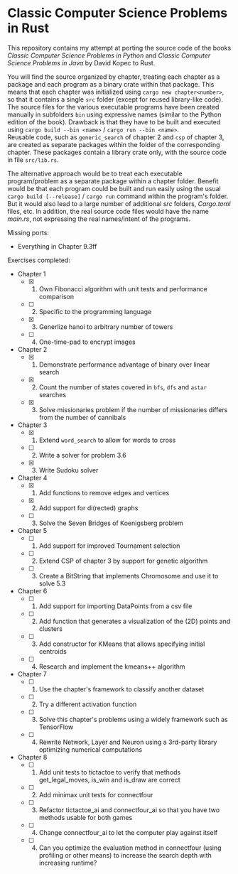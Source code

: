 # Classic Computer Science Problems in Rust

This repository contains my attempt at porting the source code of the books *Classic Computer Science Problems in Python* and *Classic Computer Science Problems in Java* by David Kopec to Rust.

You will find the source organized by chapter, treating each chapter as a package and each program as a binary crate within that package.
This means that each chapter was initialized using `cargo new chapter<number>`, so that it contains a single `src` folder (except for reused library-like code).  
The source files for the various executable programs have been created manually in subfolders `bin` using expressive names (similar to the Python edition of the book). Drawback is that they have to be built and executed using `cargo build --bin <name>` / `cargo run --bin <name>`.  
Reusable code, such as `generic_search` of chapter 2 and `csp` of chapter 3, are created as separate packages within the folder of the corresponding chapter. These packages contain a library crate only, with the source code in file `src/lib.rs`.

The alternative approach would be to treat each executable program/problem as a separate package within a chapter folder. Benefit would be that each program could be built and run easily using the usual `cargo build [--release]` / `cargo run` command within the program's folder. But it would also lead to a large number of additional *src* folders, *Cargo.toml* files, etc. In addition, the real source code files would have the name *main.rs*, not expressing the real names/intent of the programs.

Missing ports:

- Everything in Chapter 9.3ff

Exercises completed:

- Chapter 1
  - [X] 1. Own Fibonacci algorithm with unit tests and performance comparison
  - [ ] 2. Specific to the programming language
  - [X] 3. Generlize hanoi to arbitrary number of towers
  - [ ] 4. One-time-pad to encrypt images
- Chapter 2
  - [X] 1. Demonstrate performance advantage of binary over linear search
  - [X] 2. Count the number of states covered in `bfs`, `dfs` and `astar` searches
  - [X] 3. Solve missionaries problem if the number of missionaries differs from the number of cannibals
- Chapter 3
   - [X] 1. Extend `word_search` to allow for words to cross
   - [ ] 2. Write a solver for problem 3.6
   - [X] 3. Write Sudoku solver
- Chapter 4
   - [X] 1. Add functions to remove edges and vertices 
   - [X] 2. Add support for di(rected) graphs
   - [ ] 3. Solve the Seven Bridges of Koenigsberg problem
- Chapter 5
   - [ ] 1. Add support for improved Tournament selection
   - [ ] 2. Extend CSP of chapter 3 by support for genetic algorithm
   - [ ] 3. Create a BitString that implements Chromosome and use it to solve 5.3
- Chapter 6
   - [ ] 1. Add support for importing DataPoints from a csv file
   - [ ] 2. Add function that generates a visualization of the (2D) points and clusters
   - [ ] 3. Add constructor for KMeans that allows specifying initial centroids
   - [ ] 4. Research and implement the kmeans++ algorithm
- Chapter 7
   - [ ] 1. Use the chapter's framework to classify another dataset
   - [ ] 2. Try a different activation function
   - [ ] 3. Solve this chapter's problems using a widely framework such as TensorFlow
   - [ ] 4. Rewrite Network, Layer and Neuron using a 3rd-party library optimizing numerical computations
- Chapter 8
   - [ ] 1. Add unit tests to tictactoe to verify that methods get_legal_moves, is_win and is_draw are correct
   - [ ] 2. Add minimax unit tests for connectfour
   - [ ] 3. Refactor tictactoe_ai and connectfour_ai so that you have two methods usable for both games
   - [ ] 4. Change connectfour_ai to let the computer play against itself
   - [ ] 4. Can you optimize the evaluation method in connectfour (using profiling or other means) to increase the search depth with increasing runtime?